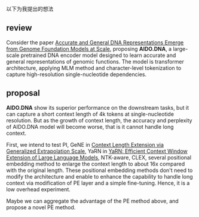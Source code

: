 以下为我提出的想法

## review

Consider the paper [Accurate and General DNA Representations Emerge from Genome Foundation Models at Scale](https://www.biorxiv.org/content/biorxiv/early/2024/12/05/2024.12.01.625444.full.pdf), proposing **AIDO.DNA**, a large-scale pretrained DNA encoder model designed to learn accurate and general representations of genomic functions. The model is transformer architecture, applying MLM method and character-level tokenization to capture high-resolution single-nucleotide dependencies.  



## proposal

**AIDO.DNA** show its superior performance on the downstream tasks, but it can capture a short context length of 4k tokens at single-nucleotide resolution. But as the growth of context length, the accuracy and perplexity of AIDO.DNA model will become worse, that is it cannot handle long context. 

First, we intend to test PI,  GeNE in  [Context Length Extension via Generalized Extrapolation Scale](https://aclanthology.org/2024.findings-acl.249.pdf), YaRN in [YaRN: Efficient Context Window Extension of Large Language Models](https://arxiv.org/pdf/2309.00071), NTK-aware,  CLEX, several positional embedding method to enlarge the context length to about 16x compared with the original length. These positional embedding methods don't need to modify the architecture and enable to enhance the capability to handle long context via modification of PE layer and a simple fine-tuning. Hence, it is a low overhead experiment.

Maybe we can aggregate the advantage of the PE method above, and propose a novel PE method.
